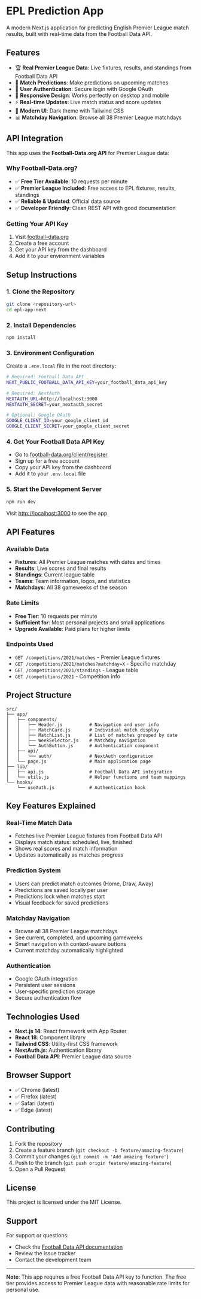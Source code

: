 # EPL Prediction App

A modern Next.js application for predicting English Premier League match results, built with real-time data from the Football Data API.

## Features

- 🏆 **Real Premier League Data**: Live fixtures, results, and standings from Football Data API
- 🎯 **Match Predictions**: Make predictions on upcoming matches
- 🔐 **User Authentication**: Secure login with Google OAuth
- 📱 **Responsive Design**: Works perfectly on desktop and mobile
- ⚡ **Real-time Updates**: Live match status and score updates
- 🎨 **Modern UI**: Dark theme with Tailwind CSS
- 📊 **Matchday Navigation**: Browse all 38 Premier League matchdays

## API Integration

This app uses the **Football-Data.org API** for Premier League data:

### Why Football-Data.org?

- ✅ **Free Tier Available**: 10 requests per minute
- ✅ **Premier League Included**: Free access to EPL fixtures, results, standings
- ✅ **Reliable & Updated**: Official data source
- ✅ **Developer Friendly**: Clean REST API with good documentation

### Getting Your API Key

1. Visit [football-data.org](https://www.football-data.org/client/register)
2. Create a free account
3. Get your API key from the dashboard
4. Add it to your environment variables

## Setup Instructions

### 1. Clone the Repository

```bash
git clone <repository-url>
cd epl-app-next
```

### 2. Install Dependencies

```bash
npm install
```

### 3. Environment Configuration

Create a `.env.local` file in the root directory:

```bash
# Required: Football Data API
NEXT_PUBLIC_FOOTBALL_DATA_API_KEY=your_football_data_api_key

# Required: NextAuth
NEXTAUTH_URL=http://localhost:3000
NEXTAUTH_SECRET=your_nextauth_secret

# Optional: Google OAuth
GOOGLE_CLIENT_ID=your_google_client_id
GOOGLE_CLIENT_SECRET=your_google_client_secret
```

### 4. Get Your Football Data API Key

- Go to [football-data.org/client/register](https://www.football-data.org/client/register)
- Sign up for a free account
- Copy your API key from the dashboard
- Add it to your `.env.local` file

### 5. Start the Development Server

```bash
npm run dev
```

Visit [http://localhost:3000](http://localhost:3000) to see the app.

## API Features

### Available Data

- **Fixtures**: All Premier League matches with dates and times
- **Results**: Live scores and final results
- **Standings**: Current league table
- **Teams**: Team information, logos, and statistics
- **Matchdays**: All 38 gameweeks of the season

### Rate Limits

- **Free Tier**: 10 requests per minute
- **Sufficient for**: Most personal projects and small applications
- **Upgrade Available**: Paid plans for higher limits

### Endpoints Used

- `GET /competitions/2021/matches` - Premier League fixtures
- `GET /competitions/2021/matches?matchday=X` - Specific matchday
- `GET /competitions/2021/standings` - League table
- `GET /competitions/2021` - Competition info

## Project Structure

```
src/
├── app/
│   ├── components/
│   │   ├── Header.js          # Navigation and user info
│   │   ├── MatchCard.js       # Individual match display
│   │   ├── MatchList.js       # List of matches grouped by date
│   │   ├── WeekSelector.js    # Matchday navigation
│   │   └── AuthButton.js      # Authentication component
│   ├── api/
│   │   └── auth/              # NextAuth configuration
│   └── page.js                # Main application page
├── lib/
│   ├── api.js                 # Football Data API integration
│   └── utils.js               # Helper functions and team mappings
└── hooks/
    └── useAuth.js             # Authentication hook
```

## Key Features Explained

### Real-Time Match Data

- Fetches live Premier League fixtures from Football Data API
- Displays match status: scheduled, live, finished
- Shows real scores and match information
- Updates automatically as matches progress

### Prediction System

- Users can predict match outcomes (Home, Draw, Away)
- Predictions are saved locally per user
- Predictions lock when matches start
- Visual feedback for saved predictions

### Matchday Navigation

- Browse all 38 Premier League matchdays
- See current, completed, and upcoming gameweeks
- Smart navigation with context-aware buttons
- Current matchday automatically highlighted

### Authentication

- Google OAuth integration
- Persistent user sessions
- User-specific prediction storage
- Secure authentication flow

## Technologies Used

- **Next.js 14**: React framework with App Router
- **React 18**: Component library
- **Tailwind CSS**: Utility-first CSS framework
- **NextAuth.js**: Authentication library
- **Football Data API**: Premier League data source

## Browser Support

- ✅ Chrome (latest)
- ✅ Firefox (latest)
- ✅ Safari (latest)
- ✅ Edge (latest)

## Contributing

1. Fork the repository
2. Create a feature branch (`git checkout -b feature/amazing-feature`)
3. Commit your changes (`git commit -m 'Add amazing feature'`)
4. Push to the branch (`git push origin feature/amazing-feature`)
5. Open a Pull Request

## License

This project is licensed under the MIT License.

## Support

For support or questions:

- Check the [Football Data API documentation](https://www.football-data.org/documentation/quickstart)
- Review the issue tracker
- Contact the development team

---

**Note**: This app requires a free Football Data API key to function. The free tier provides access to Premier League data with reasonable rate limits for personal use.
